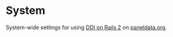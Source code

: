 System
======

System-wide settings for using [DDI on Rails 2](http://www.ddionrails.org) on [paneldata.org](https://paneldata.org).
